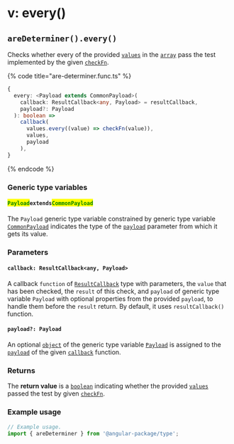 # v: every()

## `areDeterminer().every()`

Checks whether every of the provided [`values`](./#...values-any) in the [`array`](https://developer.mozilla.org/en-US/docs/Web/JavaScript/Reference/Global\_Objects/Array) pass the test implemented by the given [`checkFn`](./#checkfn-function).

{% code title="are-determiner.func.ts" %}
```typescript
{
  every: <Payload extends CommonPayload>(
    callback: ResultCallback<any, Payload> = resultCallback,
    payload?: Payload
  ): boolean =>
    callback(
      values.every((value) => checkFn(value)),
      values,
      payload
    ),
}
```
{% endcode %}

### Generic type variables

#### <mark style="color:green;">**`Payload`**</mark>**`extends`**<mark style="color:green;">**`CommonPayload`**</mark>

The `Payload` generic type variable constrained by generic type variable [`CommonPayload`](./#commonpayloadextendsobject) indicates the type of the [`payload`](v-every.md#payload-payload) parameter from which it gets its value.

### Parameters

#### `callback: ResultCallback<any, Payload>`

A callback `function` of [`ResultCallback`](../../types/resultcallback.md) type with parameters, the `value` that has been checked, the `result` of this check, and `payload` of generic type variable `Payload` with optional properties from the provided `payload`, to handle them before the `result` return. By default, it uses `resultCallback()` function.

#### `payload?: Payload`

An optional [`object`](https://developer.mozilla.org/en-US/docs/Web/JavaScript/Reference/Global\_Objects/Object) of the generic type variable [`Payload`](v-every.md#payloadextendscommonpayload) is assigned to the [`payload`](../../types/resultcallback.md#payload-payload) of the given [`callback`](v-every.md#callback-resultcallback-less-than-any-payload-greater-than) function.

### Returns

The **return value** is a [`boolean`](https://developer.mozilla.org/en-US/docs/Web/JavaScript/Reference/Global\_Objects/Boolean) indicating whether the provided [`values`](./#...values-any) passed the test by given [`checkFn`](./#checkfn-function).

### Example usage

```typescript
// Example usage.
import { areDeterminer } from '@angular-package/type';


```
